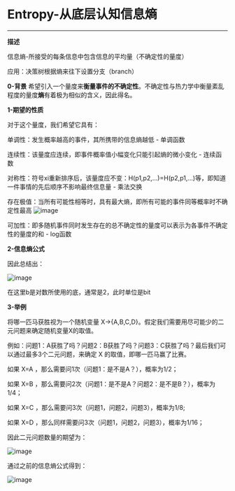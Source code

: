 # Entropy-从底层认知信息熵
--------

**描述**

信息熵-所接受的每条信息中包含信息的平均量（不确定性的量度）

应用：决策树根据熵来往下设置分支（branch）

**0-背景**
希望引入一个量度来**衡量事件的不确定性**。不确定性与热力学中衡量紊乱程度的量度**熵**有着极为相似的含义，因此得名。

**1-期望的性质**

对于这个量度，我们希望它具有：

单调性：发生概率越高的事件，其所携带的信息熵越低 - 单调函数

连续性：该量度应连续，即事件概率值小幅变化只能引起熵的微小变化 - 连续函数

对称性：符号xi重新排序后，该量度应不变：H(p1,p2,...)=H(p2,p1,...)等，即知道一件事情的先后顺序不影响最终信息量 - 乘法交换

存在极值：当所有可能性相等时，具有最大熵，即所有可能的事件同等概率时不确定性最高
![image](https://user-images.githubusercontent.com/81349648/125267530-7aee2300-e339-11eb-9bda-d6da4dbf56d3.png)

可加性：即多随机事件同时发生存在的总不确定性的量度可以表示为各事件不确定性的量度的和 - log函数

**2-信息熵公式**

因此总结出：

![image](https://user-images.githubusercontent.com/81349648/125269553-63b03500-e33b-11eb-89b8-3bc2a8775438.png)

在这里b是对数所使用的底，通常是2，此时单位是bit

**3-举例**

将哪一匹马获胜视为一个随机变量 X->{A,B,C,D}。假定我们需要用尽可能少的二元问题来确定随机变量X的取值。

例如：问题1：A获胜了吗？问题2：B获胜了吗？问题3：C获胜了吗？最后我们可以通过最多3个二元问题，来确定 X 的取值，即哪一匹马赢了比赛。

如果 X=A ，那么需要问1次（问题1：是不是A？），概率为1/2；

如果 X=B ，那么需要问2次（问题1：是不是A？问题2：是不是B？），概率为1/4；

如果 X=C ，那么需要问3次（问题1，问题2，问题3），概率为1/8;

如果 X=D ，那么同样需要问3次（问题1，问题2，问题3），概率为1/16；

因此二元问题数量的期望为：

![image](https://user-images.githubusercontent.com/81349648/125271178-0c12c900-e33d-11eb-9d4f-2ce6dae8ffbd.png)

通过之前的信息熵公式得到：

![image](https://user-images.githubusercontent.com/81349648/125271245-1c2aa880-e33d-11eb-88dd-91ad47e1ce6d.png)

